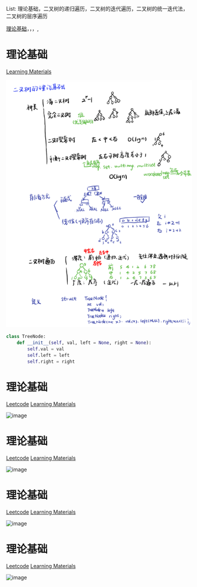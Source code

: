 List: 理论基础，二叉树的递归遍历，二叉树的迭代遍历，二叉树的统一迭代法，二叉树的层序遍历

[理论基础](#01)，[](#02)，[](#03)，[](#04),[](#05)

# <span id="01">理论基础</span>

[Learning Materials](https://programmercarl.com/%E4%BA%8C%E5%8F%89%E6%A0%91%E7%90%86%E8%AE%BA%E5%9F%BA%E7%A1%80.html#%E7%AE%97%E6%B3%95%E5%85%AC%E5%BC%80%E8%AF%BE)

![image](../images/binarytreetheory.png)

```python
class TreeNode:
    def __init__(self, val, left = None, right = None):
        self.val = val
        self.left = left
        self.right = right
```

# <span id="02">理论基础</span>

[Leetcode]() [Learning Materials]()

![image](../images/.png)

# <span id="03">理论基础</span>

[Leetcode]() [Learning Materials]()

![image](../images/.png)

# <span id="04">理论基础</span>

[Leetcode]() [Learning Materials]()

![image](../images/.png)

# <span id="05">理论基础</span>

[Leetcode]() [Learning Materials]()

![image](../images/.png)
